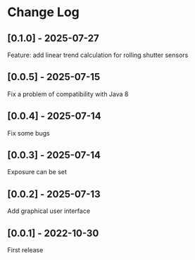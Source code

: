 # Change Log

## [0.1.0] - 2025-07-27

Feature: add linear trend calculation for rolling shutter sensors

## [0.0.5] - 2025-07-15

Fix a problem of compatibility with Java 8

## [0.0.4] - 2025-07-14

Fix some bugs

## [0.0.3] - 2025-07-14

Exposure can be set

## [0.0.2] - 2025-07-13

Add graphical user interface

## [0.0.1] - 2022-10-30

First release